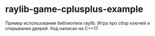 # raylib-game-cplusplus-example
Пример использования библиотеки raylib. Игра про сбор ключей и открывание дверей. Код написан на C++17.
